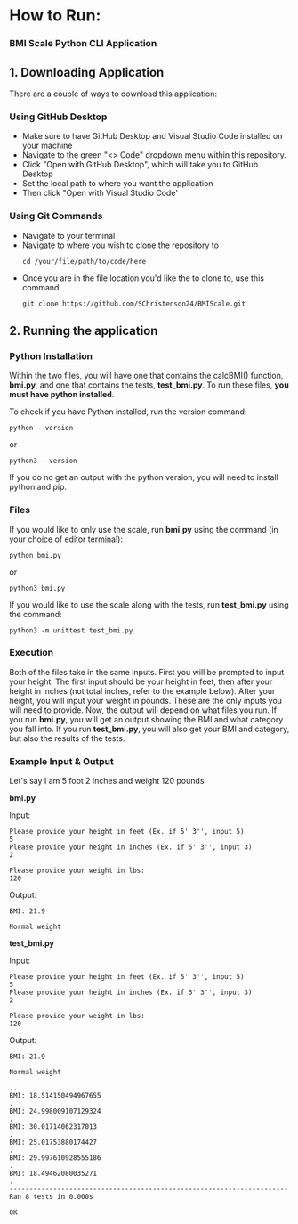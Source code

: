 # How to Run:
### BMI Scale Python CLI Application

## 1. Downloading Application
There are a couple of ways to download this application:
### Using GitHub Desktop
- Make sure to have GitHub Desktop and Visual Studio Code installed on your machine
- Navigate to the green "<> Code" dropdown menu within this repository.
- Click "Open with GitHub Desktop", which will take you to GitHub Desktop
- Set the local path to where you want the application
- Then click "Open with Visual Studio Code'

### Using Git Commands
- Navigate to your terminal
- Navigate to where you wish to clone the repository to
  ```
  cd /your/file/path/to/code/here
  ```
- Once you are in the file location you'd like the to clone to, use this command
  ```
  git clone https://github.com/SChristenson24/BMIScale.git
  ```

## 2. Running the application
### Python Installation
Within the two files, you will have one that contains the calcBMI() function, __bmi.py__, and one that contains the tests, __test_bmi.py__. To run these files, **you must have python installed**.

To check if you have Python installed, run the version command:
```
python --version
```
or
```
python3 --version
```
If you do no get an output with the python version, you will need to install python and pip.

### Files
If you would like to only use the scale, run __bmi.py__ using the command (in your choice of editor terminal):

```
python bmi.py
```
or
```
python3 bmi.py
```

If you would like to use the scale along with the tests, run __test_bmi.py__ using the command:

```
python3 -m unittest test_bmi.py
```

### Execution
Both of the files take in the same inputs. First you will be prompted to input your height. The first input should be your height in feet, then after your height in inches (not total inches, refer to the example below).
After your height, you will input your weight in pounds. These are the only inputs you will need to provide. Now, the output will depend on what files you run. If you run __bmi.py__, you will get an output showing the 
BMI and what category you fall into. If you run __test_bmi.py__, you will also get your BMI and category, but also the results of the tests. 

### Example Input & Output
Let's say I am 5 foot 2 inches and weight 120 pounds

__bmi.py__

Input:
```
Please provide your height in feet (Ex. if 5' 3'', input 5)
5
Please provide your height in inches (Ex. if 5' 3'', input 3)
2

Please provide your weight in lbs: 
120
```

Output:
```
BMI: 21.9

Normal weight
```

__test_bmi.py__

Input:
```
Please provide your height in feet (Ex. if 5' 3'', input 5)
5
Please provide your height in inches (Ex. if 5' 3'', input 3)
2

Please provide your weight in lbs: 
120
```

Output:
```
BMI: 21.9

Normal weight

..
BMI: 18.514150494967655
.
BMI: 24.998009107129324
.
BMI: 30.01714062317013
.
BMI: 25.01753880174427
.
BMI: 29.997610928555186
.
BMI: 18.49462080035271
.
----------------------------------------------------------------------
Ran 8 tests in 0.000s

OK
```
